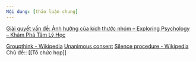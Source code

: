 ```yaml
---
Nội dung: [thảo luận chung]
---
```



[Giải quyết vấn đề: Ảnh hưởng của kích thước nhóm – Exploring Psychology – Khám Phá Tâm Lý Học](https://trangtamly.blog/2021/008/giai-quyet-van-de-anh-huong-cua-kich-thuoc-nhom/ "Giải quyết vấn đề: Ảnh hưởng của kích thước nhóm – Exploring Psychology – Khám Phá Tâm Lý Học")

[Groupthink - Wikipedia](https://en.wikipedia.org/wiki/Groupthink "Groupthink - Wikipedia")
[Unanimous consent](https://en.wikipedia.org/wiki/Unanimous_consent "Unanimous consent")
[Silence procedure - Wikipedia](https://en.wikipedia.org/wiki/Silence_procedure "Silence procedure - Wikipedia")
Chủ đề:: [[Tổ chức họp]]